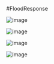 #FloodResponse

![image](https://user-images.githubusercontent.com/80865545/184353477-f716debb-2662-48e5-ac71-8de4ef591a5d.png)

![image](https://user-images.githubusercontent.com/80865545/184353272-41da2407-51ea-4d08-a5d7-237006fafa99.png)

![image](https://user-images.githubusercontent.com/80865545/184353578-35ad3fea-97a5-47c8-ad30-ec0466942874.png)

![image](https://user-images.githubusercontent.com/80865545/184353775-06974942-0e5c-4afc-9144-78da96b8cee1.png)
